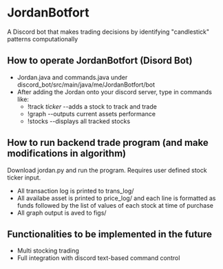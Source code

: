 # JordanBotfort
A Discord bot that makes trading decisions by identifying "candlestick" patterns computationally

## How to operate JordanBotfort (Disord Bot)
* Jordan.java and commands.java under discord_bot/src/main/java/me/JordanBotfort/bot
* After adding the Jordan onto your discord server, type in commands like:
    * !track *ticker* --adds a stock to track and trade
    * !graph --outputs current assets performance
    * !stocks --displays all tracked stocks

## How to run backend trade program (and make modifications in algorithm)
Download jordan.py and run the program. Requires user defined stock ticker input. 
* All transaction log is printed to trans_log/
* All availabe asset is printed to price_log/ and each line is formatted as funds followed by the list of values of each stock at time of purchase
* All graph output is aved to figs/

## Functionalities to be implemented in the future
* Multi stocking trading
* Full integration with discord text-based command control

